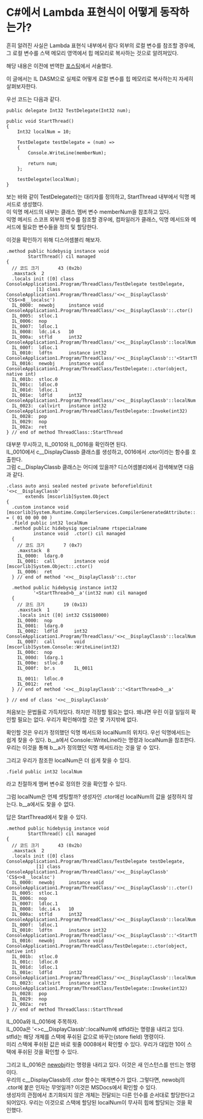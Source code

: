 # C#에서 Lambda 표현식이 어떻게 동작하는가?

흔히 알려진 사실은 Lambda 표현식 내부에서 람다 외부의 로컬 변수를 참조할 경우에, 그 로컬 변수를 스택 메모리 영역에서 힙 메모리로 복사하는 것으로 알려져있다.

해당 내용은 이전에 번역한 [포스팅](https://lowpoly59835.github.io/2020-06-11/How-to-leak-memory-with-lambda-expressio)에서 서술했다.

이 글에서는 IL DASM으로 실제로 어떻게 로컬 변수를 힙 메모리로 복사하는지 자세히 살펴보자한다.

우선 코드는 다음과 같다.


    public delegate Int32 TestDelegate(Int32 num);

    public void StartThread()
    {
        Int32 localNum = 10;

        TestDelegate testDelegate = (num) =>
        {
            Console.WriteLine(memberNum);

            return num;
        };

        testDelegate(localNum);
    }


보는 바와 같이 TestDelegate라는 대리자를 정의하고, StartThread 내부에서 익명 메서드로 생성했다.  
이 익명 메서드의 내부는 클래스 멤버 변수 memberNum을 참조하고 있다.  
익명 메서드 스코프 외부의 변수를 참조할 경우에, 컴파일러가 클래스, 익명 메서드와 메서드에 필요한 변수들을 정의 및 할당한다.

이것을 확인하기 위해 디스어셈블리 해보자.



    .method public hidebysig instance void 
            StartThread() cil managed
    {
      // 코드 크기       43 (0x2b)
      .maxstack  2
      .locals init ([0] class ConsoleApplication1.Program/ThreadClass/TestDelegate testDelegate,
               [1] class ConsoleApplication1.Program/ThreadClass/'<>c__DisplayClassb' 'CS$<>8__localsc')
      IL_0000:  newobj     instance void ConsoleApplication1.Program/ThreadClass/'<>c__DisplayClassb'::.ctor()
      IL_0005:  stloc.1
      IL_0006:  nop
      IL_0007:  ldloc.1
      IL_0008:  ldc.i4.s   10
      IL_000a:  stfld      int32 ConsoleApplication1.Program/ThreadClass/'<>c__DisplayClassb'::localNum
      IL_000f:  ldloc.1
      IL_0010:  ldftn      instance int32 ConsoleApplication1.Program/ThreadClass/'<>c__DisplayClassb'::'<StartThread>b__a'(int32)
      IL_0016:  newobj     instance void ConsoleApplication1.Program/ThreadClass/TestDelegate::.ctor(object, native int)
      IL_001b:  stloc.0
      IL_001c:  ldloc.0
      IL_001d:  ldloc.1
      IL_001e:  ldfld      int32 ConsoleApplication1.Program/ThreadClass/'<>c__DisplayClassb'::localNum
      IL_0023:  callvirt   instance int32 ConsoleApplication1.Program/ThreadClass/TestDelegate::Invoke(int32)
      IL_0028:  pop
      IL_0029:  nop
      IL_002a:  ret
    } // end of method ThreadClass::StartThread


대부분 무시하고, IL_0010와 IL_0016을 확인하면 된다.   
IL_0010에서 c__DisplayClassb 클래스를 생성하고, 0016에서 .ctor이라는 함수를 호출한다.  
그럼 c__DisplayClassb 클래스는 어디에 있을까?
디스어셈블리에서 검색해보면 다음과 같다.

    .class auto ansi sealed nested private beforefieldinit '<>c__DisplayClassb'
           extends [mscorlib]System.Object
    {
      .custom instance void [mscorlib]System.Runtime.CompilerServices.CompilerGeneratedAttribute::.ctor() = ( 01 00 00 00 ) 
      .field public int32 localNum
      .method public hidebysig specialname rtspecialname 
              instance void  .ctor() cil managed
      {
        // 코드 크기       7 (0x7)
        .maxstack  8
        IL_0000:  ldarg.0
        IL_0001:  call       instance void [mscorlib]System.Object::.ctor()
        IL_0006:  ret
      } // end of method '<>c__DisplayClassb'::.ctor

      .method public hidebysig instance int32 
              '<StartThread>b__a'(int32 num) cil managed
      {
        // 코드 크기       19 (0x13)
        .maxstack  1
        .locals init ([0] int32 CS$1$0000)
        IL_0000:  nop
        IL_0001:  ldarg.0
        IL_0002:  ldfld      int32 ConsoleApplication1.Program/ThreadClass/'<>c__DisplayClassb'::localNum
        IL_0007:  call       void [mscorlib]System.Console::WriteLine(int32)
        IL_000c:  nop
        IL_000d:  ldarg.1
        IL_000e:  stloc.0
        IL_000f:  br.s       IL_0011

        IL_0011:  ldloc.0
        IL_0012:  ret
      } // end of method '<>c__DisplayClassb'::'<StartThread>b__a'

    } // end of class '<>c__DisplayClassb'

처음보는 문법들로 가득차있다.
하지만 걱정할 필요는 없다. 왜냐면 우린 이걸 일일히 확인할 필요는 없다. 우리가 확인해야할 것은 몇 가지밖에 없다.

확인할 것은 우리가 정의했던 익명 메서드와 localNum의 위치다.
우선 익명에서드는 쉽게 찾을 수 있다. b__a에서 Console::WriteLine라는 명령과 localNum을 참조한다. 우리는 이것을 통해 b__a가 정의했던 익명 메서드라는 것을 알 수 있다.

그리고 우리가 참조한 localNum은 더 쉽게 찾을 수 있다.     
    
    .field public int32 localNum

라고 친절하게 멤버 변수로 정의한 것을 확인할 수 있다.

그럼 localNum은 언제 셋팅할까? 생성자인 .ctor에선 localNum의 값을 설정하지 않는다. b__a에서도 찾을 수 없다.

답은 StartThread에서 찾을 수 있다.



    .method public hidebysig instance void 
            StartThread() cil managed
    {
      // 코드 크기       43 (0x2b)
      .maxstack  2
      .locals init ([0] class ConsoleApplication1.Program/ThreadClass/TestDelegate testDelegate,
               [1] class ConsoleApplication1.Program/ThreadClass/'<>c__DisplayClassb' 'CS$<>8__localsc')
      IL_0000:  newobj     instance void ConsoleApplication1.Program/ThreadClass/'<>c__DisplayClassb'::.ctor()
      IL_0005:  stloc.1
      IL_0006:  nop
      IL_0007:  ldloc.1
      IL_0008:  ldc.i4.s   10
      IL_000a:  stfld      int32 ConsoleApplication1.Program/ThreadClass/'<>c__DisplayClassb'::localNum
      IL_000f:  ldloc.1
      IL_0010:  ldftn      instance int32 ConsoleApplication1.Program/ThreadClass/'<>c__DisplayClassb'::'<StartThread>b__a'(int32)
      IL_0016:  newobj     instance void ConsoleApplication1.Program/ThreadClass/TestDelegate::.ctor(object, native int)
      IL_001b:  stloc.0
      IL_001c:  ldloc.0
      IL_001d:  ldloc.1
      IL_001e:  ldfld      int32 ConsoleApplication1.Program/ThreadClass/'<>c__DisplayClassb'::localNum
      IL_0023:  callvirt   instance int32 ConsoleApplication1.Program/ThreadClass/TestDelegate::Invoke(int32)
      IL_0028:  pop
      IL_0029:  nop
      IL_002a:  ret
    } // end of method ThreadClass::StartThread

IL_000a와 IL_0016에 주목하자.  
IL_000a은 '<>c__DisplayClassb'::localNum에 stfld라는 명령을 내리고 있다.  
stfld는 해당 개체를 스택에 푸쉬된 값으로 바꾸는(store field) 명령이다.  
미리 스택에 푸쉬된 값은 바로 윗줄 0008에서 확인할 수 있다. 우리가 대입한 10이 스택에 푸쉬된 것을 확인할 수 있다.  

그리고 IL_0016은 [newobj](https://docs.microsoft.com/ko-kr/dotnet/api/system.reflection.emit.opcodes.newobj?view=netcore-3.1)라는 명령을 내리고 있다. 이것은 새 인스턴스를 만드는 명령이다.  
우리의 c__DisplayClassb의 .ctor 함수는 매개변수가 없다. 그렇다면, newobj의 .ctor에 붙은 인자는 무엇일까?
이것은 MSDocs에서 확인할 수 있다.  
생성자의 관점에서 초기화되지 않은 개체는 전달되는 다른 인수를 순서대로 할당한다고 되어있다. 우리는 이것으로 스택에 할당된 localNum이 무사히 힙에 할당되는 것을 확인했다.

